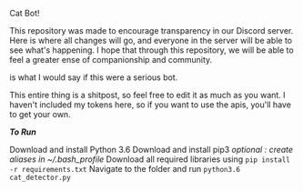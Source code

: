 Cat Bot!

This repository was made to encourage transparency in our Discord server. Here is where all changes will go, and everyone in the server will be able to see what's happening. I hope that through this repository, we will be able to feel a greater ense of companionship and community.

is what I would say if this were a serious bot.

This entire thing is a shitpost, so feel free to edit it as much as you want. I haven't included my tokens here, so if you want to use the apis, you'll have to get your own. 

***To Run***

Download and install Python 3.6
Download and install pip3
_optional : create aliases in ~/.bash_profile_
Download all required libraries using ```pip install -r requirements.txt``` 
Navigate to the folder and run ```python3.6 cat_detector.py```
